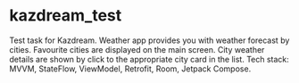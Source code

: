 # kazdream_test
Test task for Kazdream.
Weather app provides you with weather forecast by cities.
Favourite cities are displayed on the main screen.
City weather details are shown by click to the appropriate city card in the list.
Tech stack:
MVVM, StateFlow, ViewModel, Retrofit, Room, Jetpack Compose.
